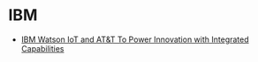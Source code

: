 # IBM


- [IBM Watson IoT and AT&T To Power Innovation with Integrated Capabilities](https://developer.ibm.com/iotplatform/2016/07/13/watson-iot-and-att/)
